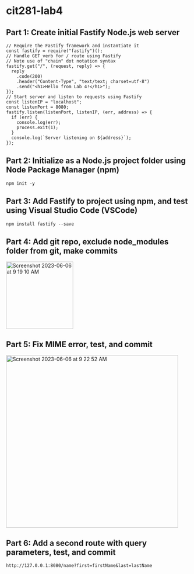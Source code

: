 # cit281-lab4
## Part 1: Create initial Fastify Node.js web server
```
// Require the Fastify framework and instantiate it
const fastify = require("fastify")();
// Handle GET verb for / route using Fastify
// Note use of "chain" dot notation syntax
fastify.get("/", (request, reply) => {
  reply
    .code(200)
    .header("Content-Type", "text/text; charset=utf-8")
    .send("<h1>Hello from Lab 4!</h1>");
});
// Start server and listen to requests using Fastify
const listenIP = "localhost";
const listenPort = 8080;
fastify.listen(listenPort, listenIP, (err, address) => {
  if (err) {
    console.log(err);
    process.exit(1);
  }
  console.log(`Server listening on ${address}`);
});
```
## Part 2: Initialize as a Node.js project folder using Node Package Manager (npm)
```npm init -y```
## Part 3: Add Fastify to project using npm, and test using Visual Studio Code (VSCode)
```npm install fastify --save```
## Part 4: Add git repo, exclude node_modules folder from git, make commits
<img width="184" alt="Screenshot 2023-06-06 at 9 19 10 AM" src="https://github.com/mmathes2/cit281-lab4/assets/134009490/e7d606d2-00f3-4c4b-8bf9-e7ee10f65c18">

## Part 5: Fix MIME error, test, and commit
<img width="472" alt="Screenshot 2023-06-06 at 9 22 52 AM" src="https://github.com/mmathes2/cit281-lab4/assets/134009490/2e12076e-814d-4b47-9152-46b391420174">

## Part 6: Add a second route with query parameters, test, and commit
```http://127.0.0.1:8080/name?first=firstName&last=lastName```
